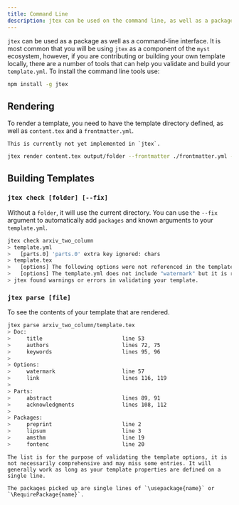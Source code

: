```yaml
---
title: Command Line
description: jtex can be used on the command line, as well as a package.
---
```


`jtex` can be used as a package as well as a command-line interface. It is most common that you will be using `jtex` as a component of the `myst` ecosystem, however, if you are contributing or building your own template locally, there are a number of tools that can help you validate and build your `template.yml`. To install the command line tools use:

```bash
npm install -g jtex
```

## Rendering

To render a template, you need to have the template directory defined, as well as `content.tex` and a `frontmatter.yml`.

```{danger}
This is currently not yet implemented in `jtex`.
```

```bash
jtex render content.tex output/folder --frontmatter ./frontmatter.yml --template my/template/folder
```

## Building Templates

### `jtex check [folder] [--fix]`

Without a `folder`, it will use the current directory. You can use the `--fix` argument to automatically add `packages` and known arguments to your `template.yml`.

```bash
jtex check arxiv_two_column
> template.yml
>   [parts.0] 'parts.0' extra key ignored: chars
> template.tex
>   [options] The following options were not referenced in the template: "show_date"
>   [options] The template.yml does not include "watermark" but it is referenced in template.tex on line 57
> jtex found warnings or errors in validating your template.
```

### `jtex parse [file]`

To see the contents of your template that are rendered.

```bash
jtex parse arxiv_two_column/template.tex
> Doc:
>     title                         line 53
>     authors                       lines 72, 75
>     keywords                      lines 95, 96
>
> Options:
>     watermark                     line 57
>     link                          lines 116, 119
>
> Parts:
>     abstract                      lines 89, 91
>     acknowledgments               lines 108, 112
>
> Packages:
>     preprint                      line 2
>     lipsum                        line 3
>     amsthm                        line 19
>     fontenc                       line 20
```

```{warning}
The list is for the purpose of validating the template options, it is not necessarily comprehensive and may miss some entries. It will generally work as long as your template properties are defined on a single line.

The packages picked up are single lines of `\usepackage{name}` or `\RequirePackage{name}`.
```
